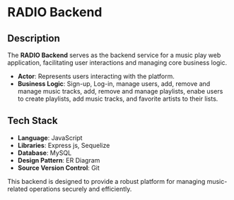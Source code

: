 # RADIO Backend

## Description

The **RADIO Backend** serves as the backend service for a music play web application, facilitating user interactions and managing core business logic.

- **Actor**: Represents users interacting with the platform.
- **Business Logic**: Sign-up, Log-in, manage users, add, remove and manage music tracks, add, remove and manage playlists, enabe users to create playlists, add music tracks, and favorite artists to their lists.

## Tech Stack

- **Language**: JavaScript
- **Libraries**: Express js, Sequelize
- **Database**: MySQL
- **Design Pattern**: ER Diagram
- **Source Version Control**: Git

This backend is designed to provide a robust platform for managing music-related operations securely and efficiently.
